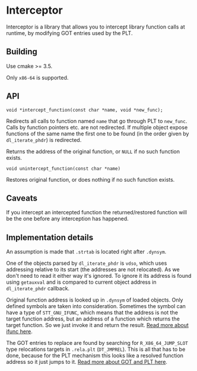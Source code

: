 Interceptor
===========

Interceptor is a library that allows you to intercept library function calls at
runtime, by modifying GOT entries used by the PLT.

Building
--------

Use cmake >= 3.5.

Only `x86-64` is supported.

API
---

`void *intercept_function(const char *name, void *new_func);`

Redirects all calls to function named `name` that go through PLT to `new_func`.
Calls by function pointers etc. are not redirected. If multiple object expose
functions of the same name the first one to be found (in the order given by
`dl_iterate_phdr`) is redirected.

Returns the address of the original function, or `NULL` if no such function
exists.

`void unintercept_function(const char *name)`

Restores original function, or does nothing if no such function exists.

Caveats
-------

If you intercept an intercepted function the returned/restored function
will be the one before any interception has happened.

Implementation details
----------------------

An assumption is made that `.strtab` is located right after `.dynsym`.

One of the objects parsed by `dl_iterate_phdr` is `vdso`, which uses addressing
relative to its start (the addresses are not relocated). As we don't need to
read it either way it's ignored. To ignore it its address is found using
`getauxval` and is compared to current object address in `dl_iterate_phdr`
callback.

Original function address is looked up in `.dynsym` of loaded objects. Only
defined symbols are taken into consideration. Sometimes the symbol can have a
type of `STT_GNU_IFUNC`, which means that the address is not the target
function address, but an address of a function which returns the target
function. So we just invoke it and return the result.
[Read more about ifunc here](http://www.airs.com/blog/archives/403).

The GOT entries to replace are found by searching for `R_X86_64_JUMP_SLOT`
type relocations targets in `.rela.plt` (`DT_JMPREL`). This is all that has to
be done, because for the PLT mechanism this looks like a resolved function
address so it just jumps to it.
[Read more about GOT and PLT here](http://eli.thegreenplace.net/2011/11/03/position-independent-code-pic-in-shared-libraries/).